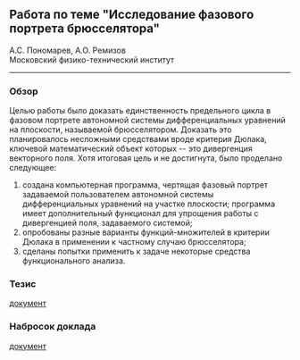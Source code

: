 ## Работа по теме "Исследование фазового портрета брюсселятора"
А.С. Пономарев, А.О. Ремизов \
Московский физико-технический институт

***

### Обзор
Целью работы было доказать единственность предельного цикла в фазовом портрете автономной
системы дифференциальных уравнений на плоскости, называемой брюсселятором. Доказать это
планировалось несложными средствами вроде критерия Дюлака, ключевой математический объект
которых -- это дивергенция векторного поля. Хотя итоговая цель и не достигнута, было
проделано следующее:
1) создана компьютерная программа, чертящая фазовый портрет задаваемой пользователем
автономной системы дифференциальных уравнений на участке плоскости; программа имеет
дополнительный функционал для упрощения работы с дивергенцией поля, задаваемого системой;
2) опробованы разные варианты функций-множителей в критерии Дюлака в применении к
частному случаю брюсселятора;
3) сделаны попытки применить к задаче некоторые средства функционального анализа.

### Тезис
[документ](https://github.com/ponomarevandr/brusselator/blob/presentations/presentations/brusselator_thesis.pdf)

### Набросок доклада
[документ](https://github.com/ponomarevandr/brusselator/blob/presentations/presentations/brusselator_report.pdf)